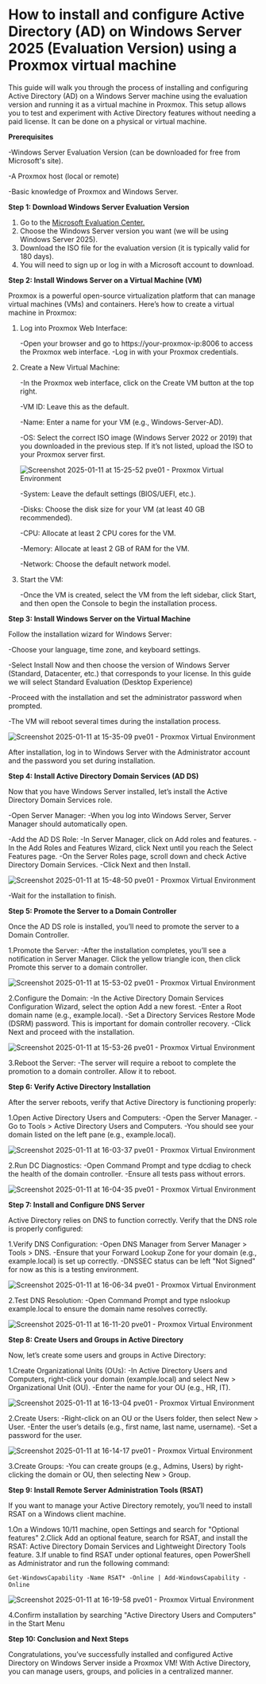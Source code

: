 # How to install and configure Active Directory (AD) on Windows Server 2025 (Evaluation Version) using a Proxmox virtual machine 

This guide will walk you through the process of installing and configuring Active Directory (AD) on a Windows Server machine using the evaluation version and running it as a virtual machine in Proxmox. This setup allows you to test and experiment with Active Directory features without needing a paid license. It can be done on a physical or virtual machine.

**Prerequisites**

-Windows Server Evaluation Version (can be downloaded for free from Microsoft's site).

-A Proxmox host (local or remote) 

-Basic knowledge of Proxmox and Windows Server.

**Step 1: Download Windows Server Evaluation Version**

1. Go to the [Microsoft Evaluation Center.](https://www.microsoft.com/en-us/evalcenter/download-windows-server-2025)
2. Choose the Windows Server version you want (we will be using Windows Server 2025).
3. Download the ISO file for the evaluation version (it is typically valid for 180 days).
4. You will need to sign up or log in with a Microsoft account to download.

**Step 2: Install Windows Server on a Virtual Machine (VM)**

Proxmox is a powerful open-source virtualization platform that can manage virtual machines (VMs) and containers. Here’s how to create a virtual machine in Proxmox:

1. Log into Proxmox Web Interface:

   -Open your browser and go to https://your-proxmox-ip:8006 to access the Proxmox web interface.
   -Log in with your Proxmox credentials.

2. Create a New Virtual Machine:

   -In the Proxmox web interface, click on the Create VM button at the top right.
   
   -VM ID: Leave this as the default.
   
   -Name: Enter a name for your VM (e.g., Windows-Server-AD).
   
   -OS: Select the correct ISO image (Windows Server 2022 or 2019) that you downloaded in the previous step. If it’s not listed, upload the ISO to your Proxmox server first.
   
   ![Screenshot 2025-01-11 at 15-25-52 pve01 - Proxmox Virtual Environment](https://github.com/user-attachments/assets/2f26e78b-bef7-4c44-bf88-9f6fea3e09bd)

   -System: Leave the default settings (BIOS/UEFI, etc.).
   
   -Disks: Choose the disk size for your VM (at least 40 GB recommended).
   
   -CPU: Allocate at least 2 CPU cores for the VM.
   
   -Memory: Allocate at least 2 GB of RAM for the VM.
   
   -Network: Choose the default network model.

4. Start the VM:

   -Once the VM is created, select the VM from the left sidebar, click Start, and then open the Console to begin the installation process.

**Step 3: Install Windows Server on the Virtual Machine**

Follow the installation wizard for Windows Server:

   -Choose your language, time zone, and keyboard settings.

   -Select Install Now and then choose the version of Windows Server (Standard, Datacenter, etc.) that corresponds to your license. In this guide we will select Standard Evaluation (Desktop Experience)

   -Proceed with the installation and set the administrator password when prompted.

   -The VM will reboot several times during the installation process.
   
![Screenshot 2025-01-11 at 15-35-09 pve01 - Proxmox Virtual Environment](https://github.com/user-attachments/assets/3ccfb99f-e5d5-406b-b547-20b214c13252)


After installation, log in to Windows Server with the Administrator account and the password you set during installation.

**Step 4: Install Active Directory Domain Services (AD DS)**

Now that you have Windows Server installed, let’s install the Active Directory Domain Services role.

   -Open Server Manager:
   -When you log into Windows Server, Server Manager should automatically open.

   -Add the AD DS Role:
   -In Server Manager, click on Add roles and features.
   -In the Add Roles and Features Wizard, click Next until you reach the Select Features page.
   -On the Server Roles page, scroll down and check Active Directory Domain Services.
   -Click Next and then Install.
   
![Screenshot 2025-01-11 at 15-48-50 pve01 - Proxmox Virtual Environment](https://github.com/user-attachments/assets/92c2f8b1-3057-48a2-8d0c-526eb48d6202)

   -Wait for the installation to finish.

**Step 5: Promote the Server to a Domain Controller**

Once the AD DS role is installed, you’ll need to promote the server to a Domain Controller.

   1.Promote the Server:
   -After the installation completes, you’ll see a notification in Server Manager. Click the yellow triangle icon, then click Promote this server to a domain controller.
   
![Screenshot 2025-01-11 at 15-53-02 pve01 - Proxmox Virtual Environment](https://github.com/user-attachments/assets/7adc54b1-eb30-437b-931e-0055fdf308d8)

   2.Configure the Domain:
   -In the Active Directory Domain Services Configuration Wizard, select the option Add a new forest.
   -Enter a Root domain name (e.g., example.local).
   -Set a Directory Services Restore Mode (DSRM) password. This is important for domain controller recovery.
   -Click Next and proceed with the installation.
   
![Screenshot 2025-01-11 at 15-53-26 pve01 - Proxmox Virtual Environment](https://github.com/user-attachments/assets/9223566f-45b3-490e-839c-0fa9caff726b)

   3.Reboot the Server:
   -The server will require a reboot to complete the promotion to a domain controller. Allow it to reboot.

**Step 6: Verify Active Directory Installation**

After the server reboots, verify that Active Directory is functioning properly:

   1.Open Active Directory Users and Computers:
   -Open the Server Manager.
   -Go to Tools > Active Directory Users and Computers.
   -You should see your domain listed on the left pane (e.g., example.local).
   
![Screenshot 2025-01-11 at 16-03-37 pve01 - Proxmox Virtual Environment](https://github.com/user-attachments/assets/1518ec17-952c-49ba-a041-3540b30ce649)

   2.Run DC Diagnostics:
   -Open Command Prompt and type dcdiag to check the health of the domain controller.
   -Ensure all tests pass without errors.
   
![Screenshot 2025-01-11 at 16-04-35 pve01 - Proxmox Virtual Environment](https://github.com/user-attachments/assets/e2f2b418-4673-4cbd-b093-604273113437)

**Step 7: Install and Configure DNS Server**

Active Directory relies on DNS to function correctly. Verify that the DNS role is properly configured:

   1.Verify DNS Configuration:
   -Open DNS Manager from Server Manager > Tools > DNS.
   -Ensure that your Forward Lookup Zone for your domain (e.g., example.local) is set up correctly.
   -DNSSEC status can be left "Not Signed" for now as this is a testing environment.
   
![Screenshot 2025-01-11 at 16-06-34 pve01 - Proxmox Virtual Environment](https://github.com/user-attachments/assets/45ce5a77-9dd6-43d9-b647-df989074323e)

   2.Test DNS Resolution:
   -Open Command Prompt and type nslookup example.local to ensure the domain name resolves correctly.
   
![Screenshot 2025-01-11 at 16-11-20 pve01 - Proxmox Virtual Environment](https://github.com/user-attachments/assets/3b94b815-9354-48a9-b5ca-64aa10119dd8)

**Step 8: Create Users and Groups in Active Directory**

Now, let’s create some users and groups in Active Directory:

   1.Create Organizational Units (OUs):
   -In Active Directory Users and Computers, right-click your domain (example.local) and select New > Organizational Unit (OU).
   -Enter the name for your OU (e.g., HR, IT).
   
![Screenshot 2025-01-11 at 16-13-04 pve01 - Proxmox Virtual Environment](https://github.com/user-attachments/assets/aad3085d-4c99-4f07-ac6c-64bdb06396da)

   2.Create Users:
   -Right-click on an OU or the Users folder, then select New > User.
   -Enter the user’s details (e.g., first name, last name, username).
   -Set a password for the user.
   
![Screenshot 2025-01-11 at 16-14-17 pve01 - Proxmox Virtual Environment](https://github.com/user-attachments/assets/7f3d30c0-73f7-46e4-97d5-74b1b7f3695a)

   3.Create Groups:
   -You can create groups (e.g., Admins, Users) by right-clicking the domain or OU, then selecting New > Group.

**Step 9: Install Remote Server Administration Tools (RSAT)**

If you want to manage your Active Directory remotely, you’ll need to install RSAT on a Windows client machine.

   1.On a Windows 10/11 machine, open Settings and search for "Optional features"
   2.Click Add an optional feature, search for RSAT, and install the RSAT: Active Directory Domain Services and Lightweight Directory Tools feature.
   3.If unable to find RSAT under optional features, open PowerShell as Administrator and run the following command:
```
Get-WindowsCapability -Name RSAT* -Online | Add-WindowsCapability -Online
```

![Screenshot 2025-01-11 at 16-19-58 pve01 - Proxmox Virtual Environment](https://github.com/user-attachments/assets/22043b1c-b602-40f9-96c1-c290c0dc4d51)

   4.Confirm installation by searching "Active Directory Users and Computers" in the Start Menu

**Step 10: Conclusion and Next Steps**

Congratulations, you’ve successfully installed and configured Active Directory on Windows Server inside a Proxmox VM! With Active Directory, you can manage users, groups, and policies in a centralized manner.


